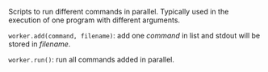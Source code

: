 Scripts to run different commands in parallel.
Typically used in the execution of one program with different arguments.


```worker.add(command, filename)```: add one *command* in list and stdout will be stored in *filename*.

```worker.run()```: run all commands added in parallel.
